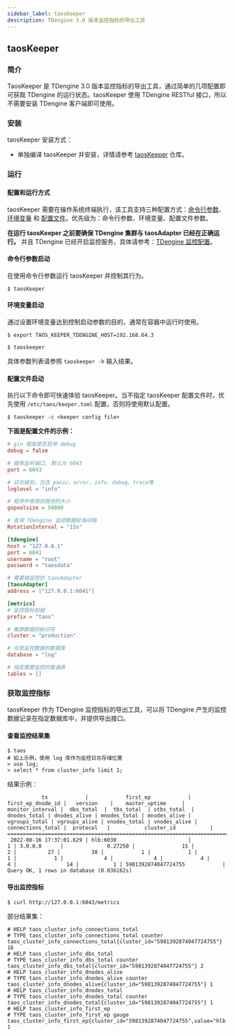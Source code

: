 ```yaml
---
sidebar_label: taosKeeper
description: TDengine 3.0 版本监控指标的导出工具
---
```


## taosKeeper

### 简介

TaosKeeper 是 TDengine 3.0 版本监控指标的导出工具，通过简单的几项配置即可获取 TDengine 的运行状态。taosKeeper 使用 TDengine RESTful 接口，所以不需要安装 TDengine 客户端即可使用。

### 安装

<!-- taosKeeper 有两种安装方式: -->
taosKeeper 安装方式：

<!-- - 安装 TDengine 官方安装包的同时会自动安装 taosKeeper, 详情请参考[ TDengine 安装](/operation/pkg-install)。-->

<!-- - 单独编译 taosKeeper 并安装，详情请参考 [taosKeeper](https://github.com/taosdata/taoskeeper) 仓库。-->
- 单独编译 taosKeeper 并安装，详情请参考 [taosKeeper](https://github.com/taosdata/taoskeeper) 仓库。

### 运行

#### 配置和运行方式

taosKeeper 需要在操作系统终端执行，该工具支持三种配置方式：[命令行参数](#命令行参数启动)、[环境变量](#环境变量启动) 和 [配置文件](#配置文件启动)。优先级为：命令行参数、环境变量、配置文件参数。

**在运行 taosKeeper 之前要确保 TDengine 集群与 taosAdapter 已经在正确运行。** 并且 TDengine 已经开启监控服务，具体请参考：[TDengine 监控配置](../config/#监控相关)。

#### 命令行参数启动

在使用命令行参数运行 taosKeeper 并控制其行为。

```shell
$ taosKeeper
```

#### 环境变量启动

通过设置环境变量达到控制启动参数的目的，通常在容器中运行时使用。

```shell
$ export TAOS_KEEPER_TDENGINE_HOST=192.168.64.3
 
$ taoskeeper
```

具体参数列表请参照 `taoskeeper -h` 输入结果。

#### 配置文件启动

执行以下命令即可快速体验 taosKeeper。当不指定 taosKeeper 配置文件时，优先使用 `/etc/taos/keeper.toml` 配置，否则将使用默认配置。 

```shell
$ taoskeeper -c <keeper config file>
```

**下面是配置文件的示例：**
```toml
# gin 框架是否启用 debug
debug = false

# 服务监听端口, 默认为 6043
port = 6043

# 日志级别，包含 panic、error、info、debug、trace等
loglevel = "info"

# 程序中使用协程池的大小
gopoolsize = 50000

# 查询 TDengine 监控数据轮询间隔
RotationInterval = "15s"

[tdengine]
host = "127.0.0.1"
port = 6041
username = "root"
password = "taosdata"

# 需要被监控的 taosAdapter
[taosAdapter]
address = ["127.0.0.1:6041"]

[metrics]
# 监控指标前缀
prefix = "taos"

# 集群数据的标识符
cluster = "production"

# 存放监控数据的数据库
database = "log"

# 指定需要监控的普通表
tables = []
```

### 获取监控指标

taosKeeper 作为 TDengine 监控指标的导出工具，可以将 TDengine 产生的监控数据记录在指定数据库中，并提供导出接口。

#### 查看监控结果集

```shell
$ taos
# 如上示例，使用 log 库作为监控日志存储位置
> use log;
> select * from cluster_info limit 1;
```

结果示例：

```shell
           ts            |            first_ep            | first_ep_dnode_id |   version    |    master_uptime     | monitor_interval |  dbs_total  |  tbs_total  | stbs_total  | dnodes_total | dnodes_alive | mnodes_total | mnodes_alive | vgroups_total | vgroups_alive | vnodes_total | vnodes_alive | connections_total |  protocol   |           cluster_id           |
===============================================================================================================================================================================================================================================================================================================================================================================
 2022-08-16 17:37:01.629 | hlb:6030                       |                 1 | 3.0.0.0      |              0.27250 |               15 |           2 |          27 |          38 |            1 |            1 |            1 |            1 |             4 |             4 |            4 |            4 |                14 |           1 | 5981392874047724755            |
Query OK, 1 rows in database (0.036162s)
```

#### 导出监控指标

```shell
$ curl http://127.0.0.1:6043/metrics
```

部分结果集：

```shell
# HELP taos_cluster_info_connections_total 
# TYPE taos_cluster_info_connections_total counter
taos_cluster_info_connections_total{cluster_id="5981392874047724755"} 16
# HELP taos_cluster_info_dbs_total 
# TYPE taos_cluster_info_dbs_total counter
taos_cluster_info_dbs_total{cluster_id="5981392874047724755"} 2
# HELP taos_cluster_info_dnodes_alive 
# TYPE taos_cluster_info_dnodes_alive counter
taos_cluster_info_dnodes_alive{cluster_id="5981392874047724755"} 1
# HELP taos_cluster_info_dnodes_total 
# TYPE taos_cluster_info_dnodes_total counter
taos_cluster_info_dnodes_total{cluster_id="5981392874047724755"} 1
# HELP taos_cluster_info_first_ep 
# TYPE taos_cluster_info_first_ep gauge
taos_cluster_info_first_ep{cluster_id="5981392874047724755",value="hlb:6030"} 1
```
